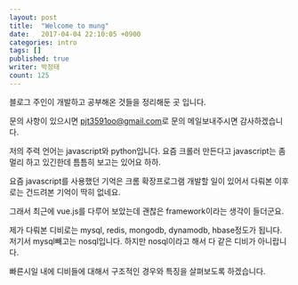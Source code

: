 ```yaml
---
layout: post
title:  "Welcome to mung"
date:   2017-04-04 22:10:05 +0900
categories: intro
tags: []
published: true
writer: 박정태
count: 125
---
```


블로그 주인이 개발하고 공부해온 것들을 정리해둔 곳 입니다.

문의 사항이 있으시면 [pjt3591oo@gmail.com][jekyll-docs]로 문의 메일보내주시면 감사하겠습니다.

저의 주력 언어는 javascript와 python입니다.
요즘 크롤러 만든다고 javascript는 좀 멀리 하고 있긴한데 틈틈히 보고는 있어요 하하.

요즘 javascript를 사용했던 기억은 크롬 확장프로그램 개발할 일이 있어서 다뤄본 이후로는 건드려본 기억이 딱히 없네요.

그래서 최근에 vue.js를 다루어 보았는데 괜찮은 framework이라는 생각이 들더군요.

제가 다뤄본 디비로는 mysql, redis, mongodb, dynamodb, hbase정도가 됩니다.
저기서 mysql빼고는 nosql입니다. 하지만 nosql이라고 해서 다 같은 디비가 아니랍니다.

빠른시일 내에 디비들에 대해서 구조적인 경우와 특징을 살펴보도록 하겠습니다.

[jekyll-docs]: pjt3591oo@gmail.com